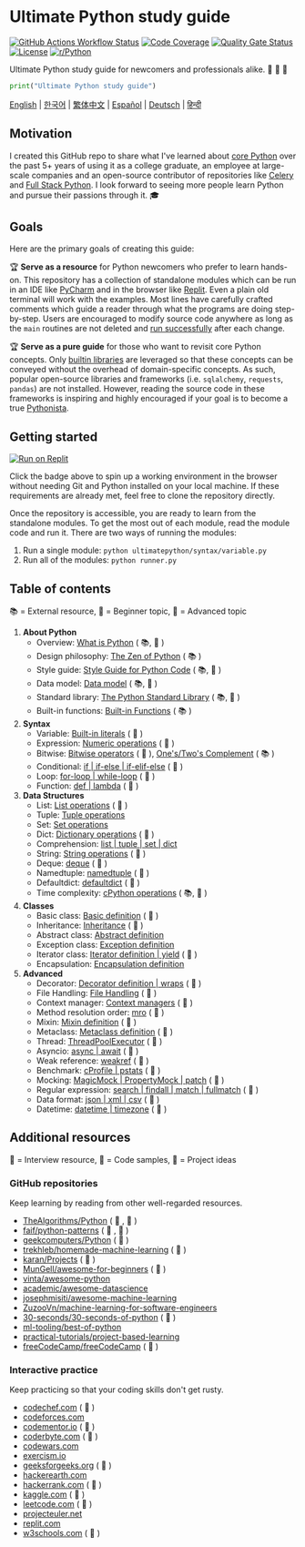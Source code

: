 # Ultimate Python study guide

[![GitHub Actions Workflow Status](https://img.shields.io/github/actions/workflow/status/huangsam/ultimate-python/ci.yml)](https://github.com/huangsam/ultimate-python/actions)
[![Code Coverage](https://img.shields.io/codecov/c/github/huangsam/ultimate-python)](https://codecov.io/gh/huangsam/ultimate-python)
[![Quality Gate Status](https://img.shields.io/sonar/quality_gate/huangsam_ultimate-python?server=https%3A%2F%2Fsonarcloud.io)](https://sonarcloud.io/dashboard?id=huangsam_ultimate-python)
[![License](https://img.shields.io/github/license/huangsam/ultimate-python)](https://github.com/huangsam/ultimate-python/blob/main/LICENSE)
[![r/Python](https://img.shields.io/badge/reddit-original_post-red)](https://www.reddit.com/r/Python/comments/inllmf/ultimate_python_study_guide/)

Ultimate Python study guide for newcomers and professionals alike. :snake: :snake: :snake:

```python
print("Ultimate Python study guide")
```

[English](README.md) |
[한국어](README.ko.md) |
[繁体中文](README.zh_tw.md) |
[Español](README.es.md) |
[Deutsch](README.de.md) |
[हिन्दी](README.hi.md)

## Motivation

I created this GitHub repo to share what I've learned about [core Python](https://www.python.org/)
over the past 5+ years of using it as a college graduate, an employee at
large-scale companies and an open-source contributor of repositories like
[Celery](https://github.com/celery/celery) and
[Full Stack Python](https://github.com/mattmakai/fullstackpython.com).
I look forward to seeing more people learn Python and pursue their passions
through it. :mortar_board:

## Goals

Here are the primary goals of creating this guide:

:trophy: **Serve as a resource** for Python newcomers who prefer to learn hands-on.
This repository has a collection of standalone modules which can be run in an IDE
like [PyCharm](https://www.jetbrains.com/pycharm/) and in the browser like
[Replit](https://replit.com/languages/python3). Even a plain old terminal will work
with the examples. Most lines have carefully crafted comments which guide a reader
through what the programs are doing step-by-step. Users are encouraged to modify
source code anywhere as long as the `main` routines are not deleted and
[run successfully](runner.py) after each change.

:trophy: **Serve as a pure guide** for those who want to revisit core Python concepts.
Only [builtin libraries](https://docs.python.org/3/library/) are leveraged so that
these concepts can be conveyed without the overhead of domain-specific concepts. As
such, popular open-source libraries and frameworks (i.e. `sqlalchemy`, `requests`,
`pandas`) are not installed. However, reading the source code in these frameworks is
inspiring and highly encouraged if your goal is to become a true
[Pythonista](https://www.urbandictionary.com/define.php?term=pythonista).

## Getting started

[![Run on Replit](https://replit.com/badge/github/huangsam/ultimate-python)](https://replit.com/github/huangsam/ultimate-python)

Click the badge above to spin up a working environment in the browser without
needing Git and Python installed on your local machine. If these requirements
are already met, feel free to clone the repository directly.

Once the repository is accessible, you are ready to learn from the standalone
modules. To get the most out of each module, read the module code and run it.
There are two ways of running the modules:

1. Run a single module: `python ultimatepython/syntax/variable.py`
2. Run all of the modules: `python runner.py`

## Table of contents

:books: = External resource,
:cake: = Beginner topic,
:exploding_head: = Advanced topic

1. **About Python**
    - Overview: [What is Python](https://github.com/trekhleb/learn-python/blob/master/src/getting_started/what_is_python.md) ( :books:, :cake: )
    - Design philosophy: [The Zen of Python](https://www.python.org/dev/peps/pep-0020/) ( :books: )
    - Style guide: [Style Guide for Python Code](https://www.python.org/dev/peps/pep-0008/) ( :books:, :exploding_head: )
    - Data model: [Data model](https://docs.python.org/3/reference/datamodel.html) ( :books:, :exploding_head: )
    - Standard library: [The Python Standard Library](https://docs.python.org/3/library/) ( :books:, :exploding_head: )
    - Built-in functions: [Built-in Functions](https://docs.python.org/3/library/functions.html) ( :books: )
2. **Syntax**
    - Variable: [Built-in literals](ultimatepython/syntax/variable.py) ( :cake: )
    - Expression: [Numeric operations](ultimatepython/syntax/expression.py) ( :cake: )
    - Bitwise: [Bitwise operators](ultimatepython/syntax/bitwise.py) ( :cake: ), [One's/Two's Complement](https://www.geeksforgeeks.org/difference-between-1s-complement-representation-and-2s-complement-representation-technique/) ( :books: )
    - Conditional: [if | if-else | if-elif-else](ultimatepython/syntax/conditional.py) ( :cake: )
    - Loop: [for-loop | while-loop](ultimatepython/syntax/loop.py) ( :cake: )
    - Function: [def | lambda](ultimatepython/syntax/function.py) ( :cake: )
3. **Data Structures**
    - List: [List operations](ultimatepython/data_structures/list.py) ( :cake: )
    - Tuple: [Tuple operations](ultimatepython/data_structures/tuple.py)
    - Set: [Set operations](ultimatepython/data_structures/set.py)
    - Dict: [Dictionary operations](ultimatepython/data_structures/dict.py) ( :cake: )
    - Comprehension: [list | tuple | set | dict](ultimatepython/data_structures/comprehension.py)
    - String: [String operations](ultimatepython/data_structures/string.py) ( :cake: )
    - Deque: [deque](ultimatepython/data_structures/deque.py) ( :exploding_head: )
    - Namedtuple: [namedtuple](ultimatepython/data_structures/namedtuple.py) ( :exploding_head: )
    - Defaultdict: [defaultdict](ultimatepython/data_structures/defaultdict.py) ( :exploding_head: )
    - Time complexity: [cPython operations](https://wiki.python.org/moin/TimeComplexity) ( :books:, :exploding_head: )
4. **Classes**
    - Basic class: [Basic definition](ultimatepython/classes/basic_class.py) ( :cake: )
    - Inheritance: [Inheritance](ultimatepython/classes/inheritance.py) ( :cake: )
    - Abstract class: [Abstract definition](ultimatepython/classes/abstract_class.py)
    - Exception class: [Exception definition](ultimatepython/classes/exception_class.py)
    - Iterator class: [Iterator definition | yield](ultimatepython/classes/iterator_class.py) ( :exploding_head: )
    - Encapsulation: [Encapsulation definition](ultimatepython/classes/encapsulation.py)
5. **Advanced**
    - Decorator: [Decorator definition | wraps](ultimatepython/advanced/decorator.py) ( :exploding_head: )
    - File Handling: [File Handling](ultimatepython/advanced/file_handling.py) ( :exploding_head: )
    - Context manager: [Context managers](ultimatepython/advanced/context_manager.py) ( :exploding_head: )
    - Method resolution order: [mro](ultimatepython/advanced/mro.py) ( :exploding_head: )
    - Mixin: [Mixin definition](ultimatepython/advanced/mixin.py) ( :exploding_head: )
    - Metaclass: [Metaclass definition](ultimatepython/advanced/meta_class.py) ( :exploding_head: )
    - Thread: [ThreadPoolExecutor](ultimatepython/advanced/thread.py) ( :exploding_head: )
    - Asyncio: [async | await](ultimatepython/advanced/async.py) ( :exploding_head: )
    - Weak reference: [weakref](ultimatepython/advanced/weak_ref.py) ( :exploding_head: )
    - Benchmark: [cProfile | pstats](ultimatepython/advanced/benchmark.py) ( :exploding_head: )
    - Mocking: [MagicMock | PropertyMock | patch](ultimatepython/advanced/mocking.py) ( :exploding_head: )
    - Regular expression: [search | findall | match | fullmatch](ultimatepython/advanced/regex.py) ( :exploding_head: )
    - Data format: [json | xml | csv](ultimatepython/advanced/data_format.py) ( :exploding_head: )
    - Datetime: [datetime | timezone](ultimatepython/advanced/date_time.py) ( :exploding_head: )

## Additional resources

:necktie: = Interview resource,
:test_tube: = Code samples,
:brain: = Project ideas

### GitHub repositories

Keep learning by reading from other well-regarded resources.

- [TheAlgorithms/Python](https://github.com/TheAlgorithms/Python) ( :necktie: , :test_tube: )
- [faif/python-patterns](https://github.com/faif/python-patterns) ( :necktie: , :test_tube: )
- [geekcomputers/Python](https://github.com/geekcomputers/Python) ( :test_tube: )
- [trekhleb/homemade-machine-learning](https://github.com/trekhleb/homemade-machine-learning) ( :test_tube: )
- [karan/Projects](https://github.com/karan/Projects) ( :brain: )
- [MunGell/awesome-for-beginners](https://github.com/MunGell/awesome-for-beginners) ( :brain: )
- [vinta/awesome-python](https://github.com/vinta/awesome-python)
- [academic/awesome-datascience](https://github.com/academic/awesome-datascience)
- [josephmisiti/awesome-machine-learning](https://github.com/josephmisiti/awesome-machine-learning)
- [ZuzooVn/machine-learning-for-software-engineers](https://github.com/ZuzooVn/machine-learning-for-software-engineers)
- [30-seconds/30-seconds-of-python](https://github.com/30-seconds/30-seconds-of-python) ( :test_tube: )
- [ml-tooling/best-of-python](https://github.com/ml-tooling/best-of-python)
- [practical-tutorials/project-based-learning](https://github.com/practical-tutorials/project-based-learning#python)
- [freeCodeCamp/freeCodeCamp](https://github.com/freeCodeCamp/freeCodeCamp) ( :necktie: )

### Interactive practice

Keep practicing so that your coding skills don't get rusty.

- [codechef.com](https://www.codechef.com/) ( :necktie: )
- [codeforces.com](https://codeforces.com/)
- [codementor.io](https://www.codementor.io) ( :brain: )
- [coderbyte.com](https://www.coderbyte.com/) ( :necktie: )
- [codewars.com](https://www.codewars.com/)
- [exercism.io](https://exercism.io/)
- [geeksforgeeks.org](https://www.geeksforgeeks.org/) ( :necktie: )
- [hackerearth.com](https://www.hackerearth.com/)
- [hackerrank.com](https://www.hackerrank.com/) ( :necktie: )
- [kaggle.com](https://www.kaggle.com/) ( :brain: )
- [leetcode.com](https://leetcode.com/) ( :necktie: )
- [projecteuler.net](https://projecteuler.net/)
- [replit.com](https://replit.com/)
- [w3schools.com](https://www.w3schools.com/python/) ( :test_tube: )
